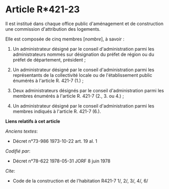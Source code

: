 # Article R*421-23

Il est institué dans chaque office public d'aménagement et de construction une commission d'attribution des logements.

Elle est composée de cinq membres [*nombre*], à savoir :

1. Un administrateur désigné par le conseil d'administration parmi les administrateurs nommés sur désignation du préfet de
région ou du préfet de département, président ;

2. Un administrateur désigné par le conseil d'administration parmi les représentants de la collectivité locale ou de
l'établissement public énumérés à l'article R. 421-7 (1.) ;

3. Deux administrateurs désignés par le conseil d'administration parmi les membres énumérés à l'article R. 421-7 (2., 3. ou
4.) ;

4. Un administrateur désigné par le conseil d'administration parmi les membres indiqués à l'article R. 421-7 (6.).

**Liens relatifs à cet article**

_Anciens textes_:

  - Décret n°73-986 1973-10-22 art. 19 al. 1

_Codifié par_:

  - Décret n°78-622 1978-05-31 JORF 8 juin 1978

_Cite_:

  - Code de la construction et de l'habitation R421-7 1/, 2/, 3/, 4/, 6/
